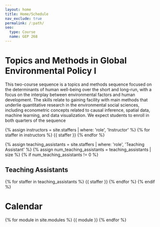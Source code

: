 ```yaml
---
layout: home
title: Home/Schedule
nav_exclude: true
permalink: /:path/
seo:
  type: Course
  name: GEP 268
---
```


#  Topics and Methods in Global Environmental Policy I 

This two-course sequence is a topics and methods sequence focused on the determinants of human well-being over the short and long-run, with a focus on the interplay between environmental factors and human development. The skills relate to gaining facility with main methods that underlie quantitative research in the environmental social sciences, including econometric concepts related to causal inference, spatial data, machine learning, and data visualization. We expect students to enroll in both quarters of the sequence



{% assign instructors = site.staffers | where: 'role', 'Instructor' %}
{% for staffer in instructors %}
{{ staffer }}
{% endfor %}

{% assign teaching_assistants = site.staffers | where: 'role', 'Teaching Assistant' %}
{% assign num_teaching_assistants = teaching_assistants | size %}
{% if num_teaching_assistants != 0 %}

## Teaching Assistants

{% for staffer in teaching_assistants %}
{{ staffer }}
{% endfor %}
{% endif %}

# Calendar

{% for module in site.modules %}
{{ module }}
{% endfor %}


